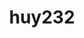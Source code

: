---
title: huy232
github: https://github.com/huy232
mode: dark
transition: 3s
archetype:
  - Little Bit of Everything
---
